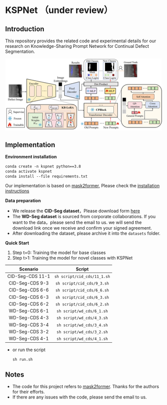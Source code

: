 # **KSPNet** （under review）

## Introduction

This repository provides the related code and experimental details for our research on Knowledge-Sharing Prompt Network for Continual Defect Segmentation.

![KSPNet](figs/kspnet.png)

## Implementation

**Environment installation**

```shell
conda create -n kspnet python==3.8
conda activate kspnet
conda install --file requirements.txt
```

Our implementation is based on [mask2former](https://github.com/facebookresearch/Mask2Former), Please check the [installation instructions](https://github.com/facebookresearch/Mask2Former/blob/main/INSTALL.md) 

**Data preparation**

+ We release the **CID-Seg dataset**，Please download form [here](https://github.com/PEfang-CV/KSPNet/blob/main/CID-Seg.zip)
+ The **WD-Seg dataset** is sourced from corporate collaborations. If you want to the data，please send  the email to us. we will send the download link once we receive and confirm your signed agreement.
+ After downloading the dataset, please archive it into the `datasets` folder.

**Quick Start**
1. Step t=0: Training the model for base classes
2. Step t>1: Training the model for novel classes with KSPNet

|      Scenario      |            Script             |
|:------------------:|:-----------------------------:|
| CID-Seg-CDS 11-1 | `sh script/cid_cds/11_1.sh`   |
| CID-Seg-CDS 9-3 | `sh script/cid_cds/9_3.sh`  |
| CID-Seg-CDS 6-6 | `sh script/cid_cds/6_6.sh`  |
| CID-Seg-CDS 6-3 | `sh script/cid_cds/6_3.sh`   |
| CID-Seg-CDS 6-2 | `sh script/cid_cds/6_2.sh`   |
| WD-Seg-CDS 6-1 | `sh script/wd_cds/6_1.sh`   |
| WD-Seg-CDS 4-3 | `sh script/wd_cds/4_3.sh`   |
| WD-Seg-CDS 3-4 | `sh script/wd_cds/3_4.sh`  |
| WD-Seg-CDS 3-2 | `sh script/wd_cds/3_2.sh`              |
| WD-Seg-CDS 4-1 | `sh script/wd_cds/4_1.sh`  |

* or run the script
    ```shell
    sh run.sh
    ```

## Notes

+ The code for this project refers to [mask2former](https://github.com/facebookresearch/Mask2Former). Thanks for the authors for their efforts.
+ If there are any issues with the code, please  send the email  to us.

